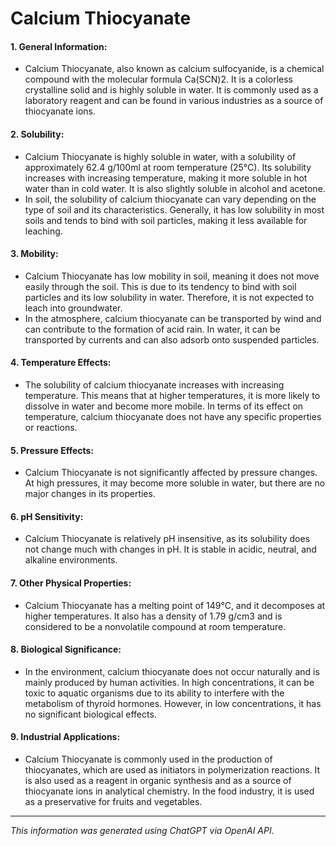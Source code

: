 # Calcium Thiocyanate
#### 1. General Information:
* Calcium Thiocyanate, also known as calcium sulfocyanide, is a chemical compound with the molecular formula Ca(SCN)2. It is a colorless crystalline solid and is highly soluble in water. It is commonly used as a laboratory reagent and can be found in various industries as a source of thiocyanate ions.
#### 2. Solubility:
* Calcium Thiocyanate is highly soluble in water, with a solubility of approximately 62.4 g/100ml at room temperature (25°C). Its solubility increases with increasing temperature, making it more soluble in hot water than in cold water. It is also slightly soluble in alcohol and acetone.
* In soil, the solubility of calcium thiocyanate can vary depending on the type of soil and its characteristics. Generally, it has low solubility in most soils and tends to bind with soil particles, making it less available for leaching.
#### 3. Mobility:
* Calcium Thiocyanate has low mobility in soil, meaning it does not move easily through the soil. This is due to its tendency to bind with soil particles and its low solubility in water. Therefore, it is not expected to leach into groundwater.
* In the atmosphere, calcium thiocyanate can be transported by wind and can contribute to the formation of acid rain. In water, it can be transported by currents and can also adsorb onto suspended particles.
#### 4. Temperature Effects:
* The solubility of calcium thiocyanate increases with increasing temperature. This means that at higher temperatures, it is more likely to dissolve in water and become more mobile. In terms of its effect on temperature, calcium thiocyanate does not have any specific properties or reactions.
#### 5. Pressure Effects:
* Calcium Thiocyanate is not significantly affected by pressure changes. At high pressures, it may become more soluble in water, but there are no major changes in its properties.
#### 6. pH Sensitivity:
* Calcium Thiocyanate is relatively pH insensitive, as its solubility does not change much with changes in pH. It is stable in acidic, neutral, and alkaline environments.
#### 7. Other Physical Properties:
* Calcium Thiocyanate has a melting point of 149°C, and it decomposes at higher temperatures. It also has a density of 1.79 g/cm3 and is considered to be a nonvolatile compound at room temperature.
#### 8. Biological Significance:
* In the environment, calcium thiocyanate does not occur naturally and is mainly produced by human activities. In high concentrations, it can be toxic to aquatic organisms due to its ability to interfere with the metabolism of thyroid hormones. However, in low concentrations, it has no significant biological effects.
#### 9. Industrial Applications:
* Calcium Thiocyanate is commonly used in the production of thiocyanates, which are used as initiators in polymerization reactions. It is also used as a reagent in organic synthesis and as a source of thiocyanate ions in analytical chemistry. In the food industry, it is used as a preservative for fruits and vegetables.
______________________________________________________________
*This information was generated using ChatGPT via OpenAI API.*